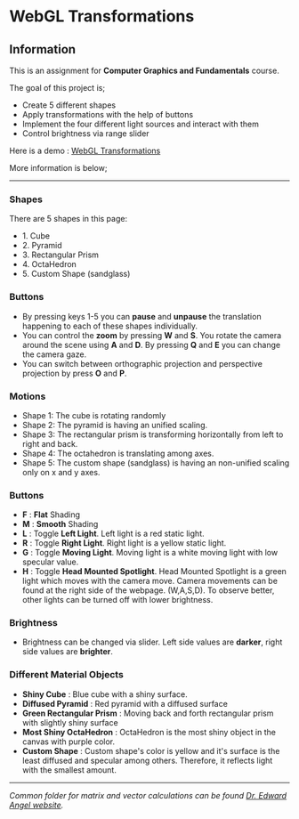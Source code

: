 # WebGL Transformations
## Information

This is an assignment for **Computer Graphics and Fundamentals** course.

The goal of this project is; 
* Create 5 different shapes
* Apply transformations with the help of buttons
* Implement the four different light sources and interact with them
* Control brightness via range slider

Here is a demo : [WebGL Transformations](https://github.com/yalin/WebGL-Transformations)

More information is below;

* * *

### Shapes

There are 5 shapes in this page:
*   1\. Cube
*   2\. Pyramid
*   3\. Rectangular Prism
*   4\. OctaHedron
*   5\. Custom Shape (sandglass)


### Buttons

*   By pressing keys 1-5 you can **pause** and **unpause** the translation happening to each of these shapes individually.
*   You can control the **zoom** by pressing **W** and **S**. You rotate the camera around the scene using **A** and **D**. By pressing **Q** and **E** you can change the camera gaze.
*   You can switch between orthographic projection and perspective projection by press **O** and **P**.


### Motions

*   Shape 1: The cube is rotating randomly
*   Shape 2: The pyramid is having an unified scaling.
*   Shape 3: The rectangular prism is transforming horizontally from left to right and back.
*   Shape 4: The octahedron is translating among axes.
*   Shape 5: The custom shape (sandglass) is having an non-unified scaling only on x and y axes.

### Buttons

*   **F** : **Flat** Shading
*   **M** : **Smooth** Shading
*   **L** : Toggle **Left Light**. Left light is a red static light.
*   **R** : Toggle **Right Light**. Right light is a yellow static light.
*   **G** : Toggle **Moving Light**. Moving light is a white moving light with low specular value.
*   **H** : Toggle **Head Mounted Spotlight**. Head Mounted Spotlight is a green light which moves with the camera move. Camera movements can be found at the right side of the webpage. (W,A,S,D). To observe better, other lights can be turned off with lower brightness.


### Brightness

*   Brightness can be changed via slider. Left side values are **darker**, right side values are **brighter**.


### Different Material Objects

*   **Shiny Cube** : Blue cube with a shiny surface.
*   **Diffused Pyramid** : Red pyramid with a diffused surface
*   **Green Rectangular Prism** : Moving back and forth rectangular prism with slightly shiny surface
*   **Most Shiny OctaHedron** : OctaHedron is the most shiny object in the canvas with purple color.
*   **Custom Shape** : Custom shape's color is yellow and it's surface is the least diffused and specular among others. Therefore, it reflects light with the smallest amount.

* * *
_Common folder for matrix and vector calculations can be found [Dr. Edward Angel website](https://www.cs.unm.edu/~angel/BOOK/INTERACTIVE_COMPUTER_GRAPHICS/SEVENTH_EDITION/CODE/)._

